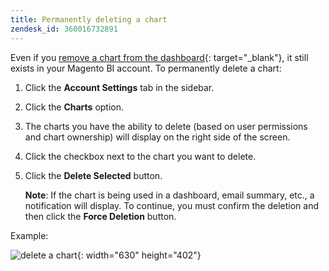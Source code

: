 ```yaml
---
title: Permanently deleting a chart
zendesk_id: 360016732891
---
```


Even if you [remove a chart from the dashboard](../data-user/dashboards/remove-charts-dashboard.md){: target="_blank"}, it still exists in your Magento BI account. To permanently delete a chart:

1. Click the **Account Settings** tab in the sidebar.

1. Click the **Charts** option.

1. The charts you have the ability to delete (based on user permissions and chart ownership) will display on the right side of the screen.

1. Click the checkbox next to the chart you want to delete.

1. Click the **Delete Selected** button.

   **Note**: If the chart is being used in a dashboard, email summary, etc., a notification will display. To continue, you must confirm the deletion and then click the **Force Deletion** button.

Example:

![delete a chart](../assets/deletechart.gif){: width="630" height="402"}
